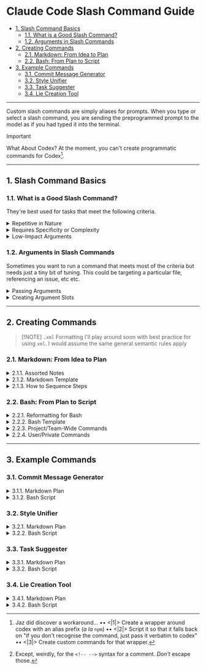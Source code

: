 # Claude Code Slash Command Guide

- [1. Slash Command Basics](#1-slash-command-basics)
  - [1.1. What is a Good Slash Command?](#11-what-is-a-good-slash-command)
  - [1.2. Arguments in Slash Commands](#12-arguments-in-slash-commands)
- [2. Creating Commands](#2-creating-commands)
  - [2.1. Markdown: From Idea to Plan](#21-markdown-from-idea-to-plan)
  - [2.2. Bash: From Plan to Script](#22-bash-from-plan-to-script)
- [3. Example Commands](#3-example-commands)
  - [3.1. Commit Message Generator](#31-commit-message-generator)
  - [3.2. Style Unifier](#32-style-unifier)
  - [3.3. Task Suggester](#33-task-suggester)
  - [3.4. Lie Creation Tool](#34-lie-creation-tool)

---

Custom slash commands are simply aliases for prompts. When you type or select a slash command, you are sending the preprogrammed prompt to the model as if you had typed it into the terminal.

> [!IMPORTANT]
> What About Codex?
> At the moment, you can't create programmatic commands for Codex[^1].

[^1]: Jaz did discover a workaround... •• <|1|> Create a wrapper around codex with an alias prefix (*a la* `npm`) •• <|2|> Script it so that it falls back on "if you don't recognise the command, just pass it verbatim to codex" •• <|3|> Create custom commands for that wrapper.

---

## 1. Slash Command Basics

### 1.1. What is a Good Slash Command?

They're best used for tasks that meet the following criteria.

<details><summary>Repetitive in Nature</summary>

  You'll want to target prompts that always use the same structure, with little/no need for nuance in how they're phrased.

  > [!TIP] Example
  > [Commit Message Generator](#41-commit-message-generator)

</details>

<details><summary>Requires Specificity or Complexity</summary>

  You can set a command to just answer "yes", but... what's the point? The benefits come from establishing a consistent approach to tasks that require multi-word prompts

  > [!TIP] Example
  > [Style Unifier](#42-style-unifier)

</details>

<details><summary>Low-Impact Arguments</summary>

  Many commands [work well](#41-commit-message-generator) without [arguments](#2-passing-arguments).
  
  If a command *does* need to take arguments, these should be something that can be pasted in the middle of a prompt. See the next section for details.

</details>

### 1.2. Arguments in Slash Commands

Sometimes you want to run a command that meets most of the criteria but needs just a tiny bit of tuning. This could be targeting a particular file, referencing an issue, etc etc.

<details><summary>Passing Arguments</summary>

Any text you type after the slash command itself is passed as a single string argument.

```bash
/task auth, layout or docs
# passed "auth, layout or docs" to /task
```

These arguments are planted into a predfined slot in the prompt. This can be anywhere within the predefined text.

</details>

<details><summary>Creating Argument Slots</summary>

When you [create your command](#3-creating-commands), you can designate the argument slot by typing `$ARGUMENTS` in your prompt body.

This means that you need to phrase the prompt in a way that makes Claude handle `null` arguments too!

</details>

---

## 2. Creating Commands

> [!NOTE] `.xml` Formatting
> I'll play around soon with best practice for using `xml`.
> I would assume the same general semantic rules apply

### 2.1. Markdown: From Idea to Plan

<details><summary>2.1.1. Assorted Notes</summary>

  This works pretty well. You can add sections if you like, but try to preserve the hierarchy. Having 3 `##` headers rather than 2 increases the amount of top priority context by 50%, which makes it harder to regulate.

  The `-` character is semantically significant in `bash`, so remember to `\` escape them[^2].

  [^2]: Except, weirdly, for the `<!-- -->` syntax for a comment. *Don't* escape those.

  There's some debate about whether separating elements with a blank line helps preserve information structure, so you do you, but I do it anyway as most markdown linters will have a tantrum otherwise
  
</details>

<details><summary>2.1.2. Markdown Template</summary>

  ```markdown
  # [[ Command Name ]]

  Brief task description, including how and where to use $ARGUMENTS

  ## Steps

  These should be itemised.

  ## Rules

  Still trying to figure out whether/when it's better to write these...
  
  - imperatively: "Always make sure your code is blah blah"
  - declaratively: "Your code is always blah blah"
  ```

</details>

<details><summary>2.1.3. How to Sequence Steps</summary>

  > [!NOTE]
  > I'm still figuring out which, if any, of these are most effective.
  > These are my vague observations so far.

  | Symbol   | Name        | Benefit                                               |
  | -------- | ----------- | ----------------------------------------------------- |
  | `-`      | Unordered   | quick steps, most flexible                            |
  | `1.`     | Ordered     | quick steps, exact order                              |
  | `- [ ]`  | Task        | enforce self-regulation                               |
  | `###`    | H3          | add detail while preserving step separation           |
  | `### 1.` | Numbered H3 | combine detail and facilitate referencing other steps |

</details>

### 2.2. Bash: From Plan to Script

<details><summary>2.2.1. Reformatting for Bash</summary>

  1. Add `\` before any backticks (\`, \`\`\`, etc)
  2. Replace every line break with `\n` (e.g. )

</details>

<details><summary>2.2.2. Bash Template</summary>

  ```bash
  echo "[[ name ]] prompt (inc. $ARGUMENTS)" > .claude/commands/`this-will-be-the-actual-command`.md
  ```

</details>

<details><summary>2.2.3. Project/Team-Wide Commands</summary>

  ```bash
  echo "prompt" > .claude/commands/`command-name`.md`
  ```

</details>

<details><summary>2.2.4. User/Private Commands</summary>

  ```bash
  echo "prompt" > .claude/commands/user:`command-name`.md`
  ```

</details>

---

## 3. Example Commands

### 3.1. Commit Message Generator

<details><summary>3.1.1. Markdown Plan</summary>

  ```markdown
  # [[Commit Message Generator]]

  Using the rules listed below, generate a commit message for the currently staged files, and wait for my approval. Once I have approved it, apply the message, commit the changes and push to the remote.

  ## Rules

  \- [ ] If no files are staged, stage all changes.
  \- [ ] Generate a commit message. Use conventional commit format as follows: `type(scope): emoji message`
  \- [ ] Check the value of `inbox` in [PigNotes](#pignotes).
  \- [ ] If `"inbox" == ""`, omit the entire `pig` codeblock from the commit message.
  \- [ ] If `"inbox" != ""`, include the `pig` codeblock (including the comment syntax).

  ## PigNotes

  <!--

  \`\`\`pig
  {
    "inbox": ""
  }
  \`\`\`

  -->
  ```

</details>

<details><summary>3.1.2. Bash Script</summary>

  ```bash
  echo "# [[Commit Message Generator]]\n\nUsing the rules listed below, generate a commit message for the currently staged files, and wait for my approval. Once I have approved it, apply the message, commit the changes and push to the remote.\n\n## Rules\n\n\- [ ] If no files are staged, stage all changes.\n\- [ ] Generate a commit message. Use conventional commit format as follows: \`type(scope): emoji message\`\n\- [ ] Check the value of \`inbox\` in [PigNotes](#pignotes).\n\- [ ] If \`\"inbox\" == \"\"\`, omit the entire \`pig\` codeblock from the commit message.\n\- [ ] If \`\"inbox\" != \"\"\`, include the \`pig\` codeblock (including the comment syntax).\n\n## PigNotes\n\n<\!--\n\n\`\`\`pig\n{\n  \"inbox\": \"$ARGUMENTS\"\n}\n\`\`\`\n\n-->" > .claude/commands/user:commit.md
  ```

</details>

### 3.2. Style Unifier

<details><summary>3.2.1. Markdown Plan</summary>

  ```markdown
  # [[Style Unifier]]

  Analyse the styling of this component (and its children): .

  ## Steps

  \- [ ] Provide an analysis of how well the approach used is consistent with the rest of the codebase.
  \- [ ] Provide a list of suggestions for how to maintain the exact same styling outcomes in this component whilst using the codebase' established approach.
  \- [ ] Once you receive approval, apply the changes to the component and its children.

  ## Rules

  \- If editing multiple components, check for permission before each file is edited.
  \- Proceed in a logical order, starting with `*.css` files, proceeding through child components and ending with the parent component.
  ```

</details>

<details><summary>3.2.2. Bash Script</summary>

  ```bash
  echo "# [[Style Unifier]]\n\nAnalyse the styling of this component (and its children): $ARGUMENTS.\n\n## Steps\n\n\- [ ] Provide an analysis of how well the approach used is consistent with the rest of the codebase.\n\- [ ] Provide a list of suggestions for how to maintain the exact same styling outcomes in this component whilst using the codebase' established approach.\n\- [ ] Once you receive approval, apply the changes to the component and its children.\n\n## Rules\n\n\- If editing multiple components, check for permission before each file is edited.\n\- Proceed in a logical order, starting with \`*.css\` files, proceeding through child components and ending with the parent component." > .claude/commands/style.md
  ```

</details>

### 3.3. Task Suggester

<details><summary>3.3.1. Markdown Plan</summary>

  ```markdown
  # [[ Task Suggester ]]

Analyse the current state of the codebase, then compare it to the project documentation. Once done, suggest the next logical task I can complete.

## Rules

1. If the task will take longer than 45 minutes, subdivide it into subtasks and suggest the first of these.
2. If the "topic" code block contains text content, give me a task that focusses on that area
3. Conserve tokens by being selective in which files you read
4. Where possible, use the dev scripts in `./package.json` & `./scripts` to retrieve information rather than passing file content into your context window

## Arguments

\`\`\`json
{
  "topic": " "
}
\`\`\`
```

</details>

<details><summary>3.3.2. Bash Script</summary>

  ```bash
  echo "# [[ Task Suggester ]]\n\nAnalyse the current state of the codebase, then compare it to the project documentation. Once done, suggest the next logical task I can complete.\n\n## Rules\n\n1. If the task will take longer than 45 minutes, subdivide it into subtasks and suggest the first of these.\n2. If the \"topic\" code block contains text content, give me a task that focusses on that area\n3. Conserve tokens by being selective in which files you read\n4. Where possible, use the dev scripts in \`./package.json\` & \`./scripts\` to retrieve information rather than passing file content into your context window\n\n## Arguments\n\n\`\`\`json\n{\n  \"topic\": \" $ARGUMENTS\"\n}\n\`\`\`" > .claude/commands/task.md
  ```

</details>

### 3.4. Lie Creation Tool

<details><summary>3.4.1. Markdown Plan</summary>

  ```markdown
  # [[Lie Creation Tool]]
  Use my commit history to create a self\-aggrandising lie about the my contribution to the codebase that I can tell my boss.

  ## Rules

  1. If I have not made any commits, use the commits made by Alex.
  2. Check the codeblock in [Focus](#focus). If `"focus" != ""`, make the lie conform to the value of `"focus"`

  ## Focus

  \`\`\`json
  {
    "focus": ""
  }
  \`\`\`
  ```

</details>

<details><summary>3.4.2. Bash Script</summary>

  ```bash
  echo "# [[Lie Creation Tool]]\nUse my commit history to create a self\-aggrandising lie about the my contribution to the codebase that I can tell my boss.\n\n## Rules\n\n1. If I have not made any commits, use the commits made by Alex.\n2. Check the codeblock in [Focus](#focus). If \`\"focus\" != \"\"\`, make the lie conform to the value of \`\"focus\"\`\n\n## Focus\n\n\`\`\`json\n{\n  \"focus\": \"$ARGUMENTS\"\n}\n\`\`\`" > .claude/commands/lie.md
  ```

</details>
